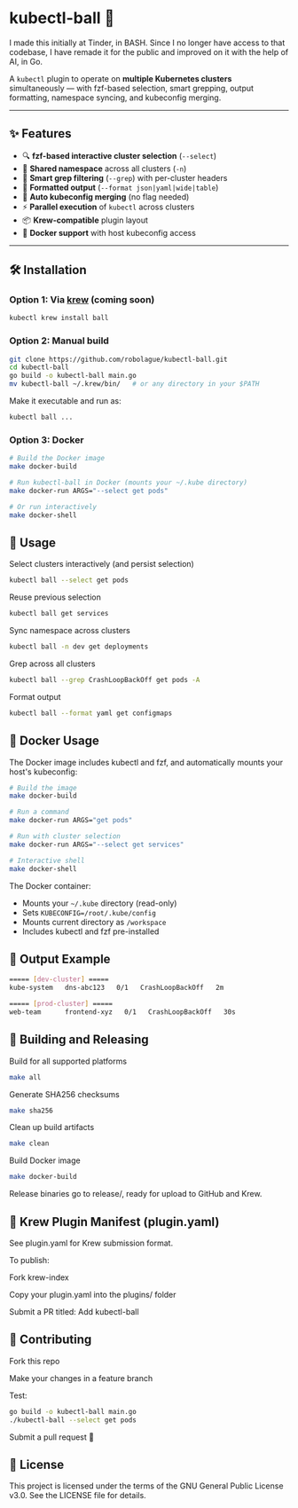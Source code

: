 # kubectl-ball  🎱

I made this initially at Tinder, in BASH. Since I no longer have access to that codebase, I have remade it for the public and improved on it with the help of AI, in Go.

A `kubectl` plugin to operate on **multiple Kubernetes clusters** simultaneously — with fzf-based selection, smart grepping, output formatting, namespace syncing, and kubeconfig merging.

---

## ✨ Features

- 🔍 **fzf-based interactive cluster selection** (`--select`)
- 📁 **Shared namespace** across all clusters (`-n`)
- 🧠 **Smart grep filtering** (`--grep`) with per-cluster headers
- 🎨 **Formatted output** (`--format json|yaml|wide|table`)
- 🔀 **Auto kubeconfig merging** (no flag needed)
- ⚡ **Parallel execution** of `kubectl` across clusters
- 📦 **Krew-compatible** plugin layout
- 🐳 **Docker support** with host kubeconfig access

---

## 🛠️ Installation

### Option 1: Via [krew](https://krew.sigs.k8s.io/) (coming soon)

```bash
kubectl krew install ball
```

### Option 2: Manual build
```bash
git clone https://github.com/robolague/kubectl-ball.git
cd kubectl-ball
go build -o kubectl-ball main.go
mv kubectl-ball ~/.krew/bin/   # or any directory in your $PATH
```
Make it executable and run as:
```bash
kubectl ball ...
```

### Option 3: Docker
```bash
# Build the Docker image
make docker-build

# Run kubectl-ball in Docker (mounts your ~/.kube directory)
make docker-run ARGS="--select get pods"

# Or run interactively
make docker-shell
```



## 🚀 Usage
Select clusters interactively (and persist selection)
```bash
kubectl ball --select get pods
```
Reuse previous selection
```bash
kubectl ball get services
```
Sync namespace across clusters
```bash
kubectl ball -n dev get deployments
```
Grep across all clusters
```bash
kubectl ball --grep CrashLoopBackOff get pods -A
```
Format output
```bash
kubectl ball --format yaml get configmaps
```

## 🐳 Docker Usage
The Docker image includes kubectl and fzf, and automatically mounts your host's kubeconfig:

```bash
# Build the image
make docker-build

# Run a command
make docker-run ARGS="get pods"

# Run with cluster selection
make docker-run ARGS="--select get services"

# Interactive shell
make docker-shell
```

The Docker container:
- Mounts your `~/.kube` directory (read-only)
- Sets `KUBECONFIG=/root/.kube/config`
- Mounts current directory as `/workspace`
- Includes kubectl and fzf pre-installed

## 🧪 Output Example
```bash
===== [dev-cluster] =====
kube-system   dns-abc123   0/1   CrashLoopBackOff   2m

===== [prod-cluster] =====
web-team      frontend-xyz   0/1   CrashLoopBackOff   30s
```

## 🔧 Building and Releasing
Build for all supported platforms
```bash
make all
```
Generate SHA256 checksums
```bash
make sha256
```
Clean up build artifacts
```bash
make clean
```
Build Docker image
```bash
make docker-build
```

Release binaries go to release/, ready for upload to GitHub and Krew.

## 🧊 Krew Plugin Manifest (plugin.yaml)
See plugin.yaml for Krew submission format.

To publish:

Fork krew-index

Copy your plugin.yaml into the plugins/ folder

Submit a PR titled: Add kubectl-ball

## 🤝 Contributing
Fork this repo

Make your changes in a feature branch

Test:
```bash
go build -o kubectl-ball main.go
./kubectl-ball --select get pods
```
Submit a pull request 🙌

## 📜 License
This project is licensed under the terms of the GNU General Public License v3.0.
See the LICENSE file for details.
